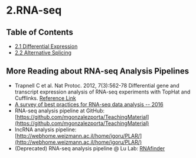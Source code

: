 # 2.RNA-seq

## Table of Contents

* [2.1 Differential Expression](2.1.differential-expression.md)
* [2.2 Alternative Splicing](2.2.alternative-splicing.md)

## More Reading about RNA-seq Analysis Pipelines

* Trapnell C et al. Nat Protoc. 2012, 7\(3\):562-78 Differential gene and transcript expression analysis of RNA-seq experiments with TopHat and Cufflinks. [Reference Link](http://www.ncbi.nlm.nih.gov/pubmed/22383036)
* [A survey of best practices for RNA-seq data analysis -- 2016](https://genomebiology.biomedcentral.com/articles/10.1186/s13059-016-0881-8#Abs1)
* RNA-seq analysis pipeline at GitHub: [https://github.com/mgonzalezporta/TeachingMaterial](https://github.com/mgonzalezporta/TeachingMaterial)
* lncRNA analysis pipeline: [http://webhome.weizmann.ac.il/home/igoru/PLAR/](http://webhome.weizmann.ac.il/home/igoru/PLAR/)
* \(Deprecated\) RNA-seq analysis pipeline @ Lu Lab: [RNAfinder](http://bioinformatics.life.tsinghua.edu.cn/new_home/lulab-software/rnafinder.html)
